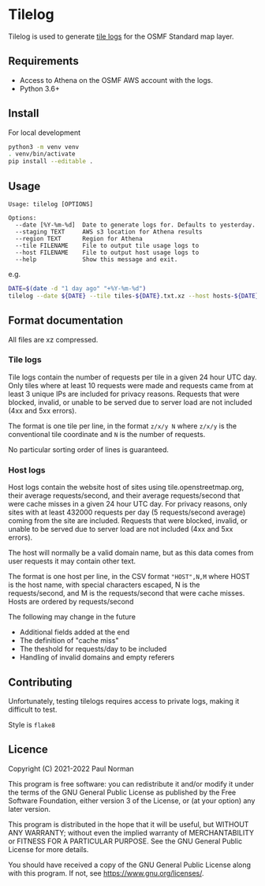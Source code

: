 # Tilelog

Tilelog is used to generate [tile logs](https://planet.openstreetmap.org/tile_logs/) for the OSMF Standard map layer.

## Requirements

- Access to Athena on the OSMF AWS account with the logs.
- Python 3.6+

## Install

For local development

```sh
python3 -m venv venv
. venv/bin/activate
pip install --editable .
```

## Usage

```
Usage: tilelog [OPTIONS]

Options:
  --date [%Y-%m-%d]  Date to generate logs for. Defaults to yesterday.
  --staging TEXT     AWS s3 location for Athena results
  --region TEXT      Region for Athena
  --tile FILENAME    File to output tile usage logs to
  --host FILENAME    File to output host usage logs to
  --help             Show this message and exit.
```

e.g.
```sh
DATE=$(date -d "1 day ago" "+%Y-%m-%d")
tilelog --date ${DATE} --tile tiles-${DATE}.txt.xz --host hosts-${DATE}.csv.xz
```

## Format documentation
All files are xz compressed.

### Tile logs
Tile logs contain the number of requests per tile in a given 24 hour UTC day. Only tiles where at least 10 requests were made and requests came from at least 3 unique IPs are included for privacy reasons. Requests that were blocked, invalid, or unable to be served due to server load are not included (4xx and 5xx errors).

The format is one tile per line, in the format `z/x/y N` where `z/x/y` is the conventional tile coordinate and `N` is the number of requests.

No particular sorting order of lines is guaranteed.

### Host logs
Host logs contain the website host of sites using tile.openstreetmap.org, their average requests/second, and their average requests/second that were cache misses in a given 24 hour UTC day. For privacy reasons, only sites with at least 432000 requests per day (5 requests/second average) coming from the site are included. Requests that were blocked, invalid, or unable to be served due to server load are not included (4xx and 5xx errors).

The host will normally be a valid domain name, but as this data comes from user requests it may contain other text.

The format is one host per line, in the CSV format `"HOST",N,M` where HOST is the host name, with special characters escaped, N is the requests/second, and M is the requests/second that were cache misses. Hosts are ordered by requests/second

The following may change in the future
- Additional fields added at the end
- The definition of "cache miss"
- The theshold for requests/day to be included
- Handling of invalid domains and empty referers

## Contributing

Unfortunately, testing tilelogs requires access to private logs, making it difficult to test.

Style is `flake8`

## Licence

Copyright (C) 2021-2022 Paul Norman

This program is free software: you can redistribute it and/or modify
it under the terms of the GNU General Public License as published by
the Free Software Foundation, either version 3 of the License, or
(at your option) any later version.

This program is distributed in the hope that it will be useful,
but WITHOUT ANY WARRANTY; without even the implied warranty of
MERCHANTABILITY or FITNESS FOR A PARTICULAR PURPOSE.  See the
GNU General Public License for more details.

You should have received a copy of the GNU General Public License
along with this program.  If not, see <https://www.gnu.org/licenses/>.
